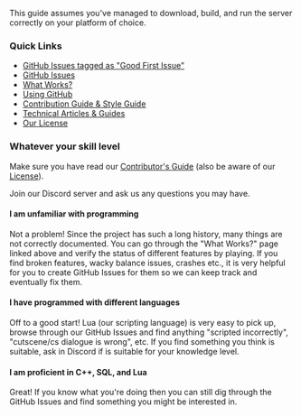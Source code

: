 This guide assumes you've managed to download, build, and run the server correctly on your platform of choice.

### Quick Links
- [GitHub Issues tagged as "Good First Issue"](https://github.com/project-topaz/topaz/labels/good%20first%20issue)
- [GitHub Issues](https://github.com/project-topaz/topaz/issues)
- [What Works?](https://github.com/project-topaz/topaz/wiki/What-Works)
- [Using GitHub](https://github.com/project-topaz/topaz/wiki/Using-Github)
- [Contribution Guide & Style Guide](https://github.com/project-topaz/topaz/blob/release/CONTRIBUTING.md)
- [Technical Articles & Guides](https://github.com/project-topaz/topaz/wiki/Guides-(Development))
- [Our License](https://github.com/project-topaz/topaz/blob/release/LICENSE)

### Whatever your skill level
Make sure you have read our [Contributor's Guide](https://github.com/project-topaz/topaz/blob/release/CONTRIBUTING.md) (also be aware of our [License](https://github.com/project-topaz/topaz/blob/release/LICENSE)).

Join our Discord server and ask us any questions you may have.

#### I am unfamiliar with programming
Not a problem! Since the project has such a long history, many things are not correctly documented. You can go through the "What Works?" page linked above and verify the status of different features by playing. If you find broken features, wacky balance issues, crashes etc., it is very helpful for you to create GitHub Issues for them so we can keep track and eventually fix them.

#### I have programmed with different languages
Off to a good start! Lua (our scripting language) is very easy to pick up, browse through our GitHub Issues and find anything "scripted incorrectly", "cutscene/cs dialogue is wrong", etc. If you find something you think is suitable, ask in Discord if is suitable for your knowledge level.

#### I am proficient in C++, SQL, and Lua
Great! If you know what you're doing then you can still dig through the GitHub Issues and find something you might be interested in.